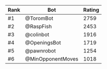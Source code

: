 Rank|Bot|Rating
---|---|---
#1|@ToromBot|2759
#2|@RaspFish|2453
#3|@colinbot|1916
#4|@OpeningsBot|1719
#5|@pawnrobot|1254
#6|@MinOpponentMoves|1018
